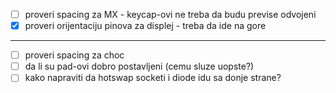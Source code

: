 - [ ] proveri spacing za MX - keycap-ovi ne treba da budu previse odvojeni
- [x] proveri orijentaciju pinova za displej - treba da ide na gore

---
- [ ] proveri spacing za choc
- [ ] da li su pad-ovi dobro postavljeni (cemu sluze uopste?)
- [ ] kako napraviti da hotswap socketi i diode idu sa donje strane? 
